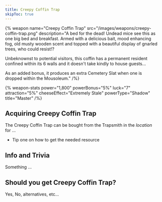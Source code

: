 ```yaml
---
title: Creepy Coffin Trap
skipToc: true
---
```


{% weapon
 name="Creepy Coffin Trap"
 src="/images/weapons/creepy-coffin-trap.png"
 description="A bed for the dead! Undead mice see this as one big bed and breakfast. Armed with a delicious bait, mood enhancing fog, old musty wooden scent and topped with a beautiful display of gnarled trees, who could resist!?

Unbeknownst to potential visitors, this coffin has a permanent resident confined within its 6 walls and it doesn't take kindly to house guests...

As an added bonus, it produces an extra Cemetery Slat when one is dropped within the Mousoleum."
/%}

{% weapon-stats
 power="1,800"
 powerBonus="5%"
 luck="7"
 attraction="5%"
 cheeseEffect="Extremely Stale"
 powerType="Shadow"
 title="Master"
/%}

## Acquiring Creepy Coffin Trap

The Creepy Coffin Trap can be bought from the Trapsmith in the *location* for ...

- Tip one on how to get the needed resource

## Info and Trivia

Something ...

## Should you get Creepy Coffin Trap?

Yes, No, alternatives, etc...
